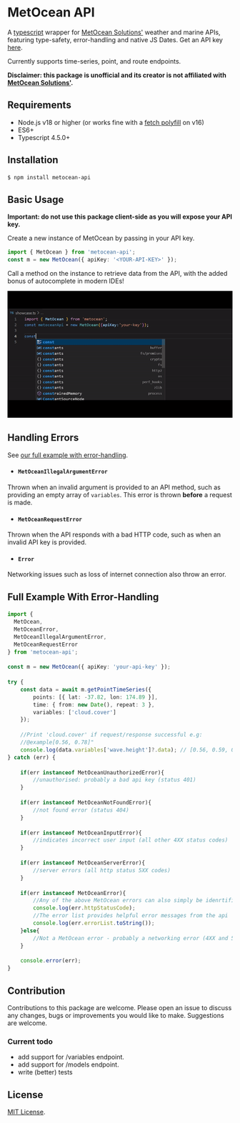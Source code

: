 # MetOcean API

A [typescript](https://www.npmjs.com/package/typescript) wrapper for [MetOcean Solutions'](https://forecast-docs.metoceanapi.com/docs/#/getting-started) weather and marine APIs, featuring type-safety, error-handling and native JS Dates. Get an API key [here](https://console.metoceanapi.com/).

Currently supports time-series, point, and route endpoints.

<b>Disclaimer: this package is unofficial and its creator is not affiliated with
[MetOcean Solutions'](https://www.metocean.co.nz/). </b>  

## Requirements
- Node.js v18 or higher (or works fine with a [fetch polyfill](https://www.npmjs.com/package/node-fetch) on v16)
- ES6+
- Typescript 4.5.0+

## Installation
```bash
$ npm install metocean-api
```

## Basic Usage
<b>Important: do not use this package client-side as you will expose your API key.</b>

Create a new instance of MetOcean by passing in your API key. 
```ts
import { MetOcean } from 'metocean-api';
const m = new MetOcean({ apiKey: '<YOUR-API-KEY>' });
```
Call a method on the instance to retrieve data from the API, with the added bonus of autocomplete in modern IDEs!

![](https://github.com/goldentree1/node-metocean/blob/main/showcase.gif)

## Handling Errors
See [our full example with error-handling](#full-example-with-error-handling).

- #### `MetOceanIllegalArgumentError`
Thrown when an invalid argument is provided to an API method, such as providing an empty array of `variables`. This error is thrown <b>before</b> a request is made.

- #### `MetOceanRequestError`
Thrown when the API responds with a bad HTTP code, such as when an invalid API key is provided.

- #### `Error`
Networking issues such as loss of internet connection also throw an error.

## Full Example With Error-Handling 
```ts
import {
  MetOcean, 
  MetOceanError,
  MetOceanIllegalArgumentError,
  MetOceanRequestError
} from 'metocean-api';

const m = new MetOcean({ apiKey: 'your-api-key' });

try {
    const data = await m.getPointTimeSeries({
        points: [{ lat: -37.82, lon: 174.89 }],
        time: { from: new Date(), repeat: 3 },
        variables: ['cloud.cover']
    });

    //Print 'cloud.cover' if request/response successful e.g:
    //@example[0.56, 0.78]"
    console.log(data.variables['wave.height']?.data); // [0.56, 0.59, 0.71]
} catch (err) {

    if(err instanceof MetOceanUnauthorizedError){
        //unauthorised: probably a bad api key (status 401)
    }
    
    if(err instanceof MetOceanNotFoundError){
        //not found error (status 404)
    }

    if(err instanceof MetOceanInputError){
        //indicates incorrect user input (all other 4XX status codes)
    }

    if(err instanceof MetOceanServerError){
        //server errors (all http status 5XX codes)
    }

    if(err instanceof MetOceanError){
        //Any of the above MetOcean errors can also simply be idenrtified by their err.httpStatusCode.
        console.log(err.httpStatusCode);
        //The error list provides helpful error messages from the api
        console.log(err.errorList.toString());
    }else{
        //Not a MetOcean error - probably a networking error (4XX and 5XX)
    }

    console.error(err);
}
```

## Contribution
Contributions to this package are welcome. Please open an issue to discuss any changes, bugs or improvements you would like to make. Suggestions are welcome.

### Current todo
 - add support for /variables endpoint.
 - add support for /models endpoint.
 - write (better) tests

## License
[MIT License](https://github.com/goldentree1/node-metocean/blob/main/LICENSE).
